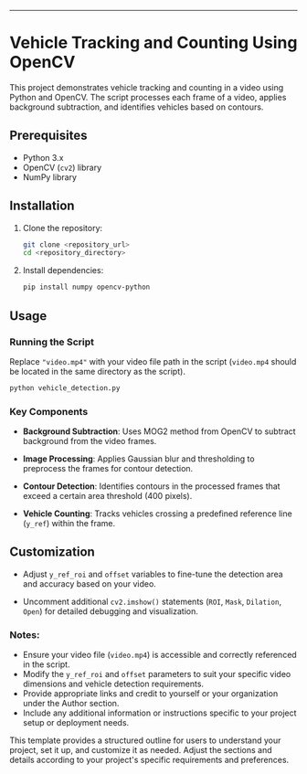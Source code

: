 ---

# Vehicle Tracking and Counting Using OpenCV

This project demonstrates vehicle tracking and counting in a video using Python and OpenCV. The script processes each frame of a video, applies background subtraction, and identifies vehicles based on contours.

## Prerequisites

- Python 3.x
- OpenCV (`cv2`) library
- NumPy library

## Installation

1. Clone the repository:
   ```bash
   git clone <repository_url>
   cd <repository_directory>
   ```

2. Install dependencies:
   ```bash
   pip install numpy opencv-python
   ```

## Usage

### Running the Script

Replace `"video.mp4"` with your video file path in the script (`video.mp4` should be located in the same directory as the script).

```python
python vehicle_detection.py
```

### Key Components

- **Background Subtraction**: Uses MOG2 method from OpenCV to subtract background from the video frames.

- **Image Processing**: Applies Gaussian blur and thresholding to preprocess the frames for contour detection.

- **Contour Detection**: Identifies contours in the processed frames that exceed a certain area threshold (400 pixels).

- **Vehicle Counting**: Tracks vehicles crossing a predefined reference line (`y_ref`) within the frame.

## Customization

- Adjust `y_ref_roi` and `offset` variables to fine-tune the detection area and accuracy based on your video.

- Uncomment additional `cv2.imshow()` statements (`ROI`, `Mask`, `Dilation`, `Open`) for detailed debugging and visualization.


### Notes:

- Ensure your video file (`video.mp4`) is accessible and correctly referenced in the script.
- Modify the `y_ref_roi` and `offset` parameters to suit your specific video dimensions and vehicle detection requirements.
- Provide appropriate links and credit to yourself or your organization under the Author section.
- Include any additional information or instructions specific to your project setup or deployment needs.

This template provides a structured outline for users to understand your project, set it up, and customize it as needed. Adjust the sections and details according to your project's specific requirements and preferences.
